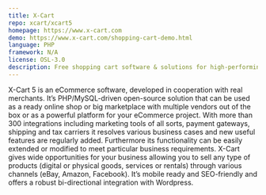 ```yaml
---
title: X-Cart
repo: xcart/xcart5
homepage: https://www.x-cart.com
demo: https://www.x-cart.com/shopping-cart-demo.html
language: PHP
framework: N/A
license: OSL-3.0
description: Free shopping cart software & solutions for high‑performing online stores.
---
```


X-Cart 5 is an eCommerce software, developed in cooperation with real merchants. It’s PHP/MySQL-driven open-source solution that can be used as a ready online shop or big marketplace with multiple vendors out of the box or as a powerful platform for your eCommerce project. With more than 300 integrations including marketing tools of all sorts, payment gateways, shipping and tax carriers it resolves various business cases and new useful features are regularly added. Furthermore its functionality can be easily extended or modified to meet particular business requirements. X-Cart gives wide opportunities for your business allowing you to sell any type of products (digital or physical goods, services or rentals) through various channels (eBay, Amazon, Facebook). It’s mobile ready and SEO-friendly and offers a robust bi-directional integration with Wordpress.
